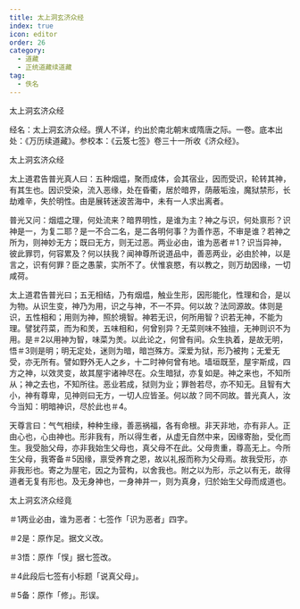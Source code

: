```yaml
---
title: 太上洞玄济众经
index: true
icon: editor
order: 26
category:
  - 道藏
  - 正统道藏续道藏
tag:
  - 佚名
---
```


太上洞玄济众经  

经名：太上洞玄济众经。撰人不详，约出於南北朝末或隋唐之际。一卷。底本出处：《万历续道藏》。参校本：《云笈七签》卷三十一所收《济众经》。  

太上洞玄济众经  

太上道君告普光真人曰：五种烟煴，聚而成体，会其宿业，因而受识，轮转其神，有其生也。因识受染，流入恶缘，处在昏衢，居於暗界，荫蔽垢浊，魔狱禁形，长劫难辛，失於明性。由是展转迷波苦海中，未有一人求出离者。  

普光又问：烟煴之理，何处流来？暗界明性，是谁为主？神之与识，何处禀形？识神是一，为复二耶？是一不合二名，是二各明何事？为善作恶，不审是谁？若神之所为，则神妙无方；既曰无方，则无过恶。两业必由，谁为恶者＃1？识当异神，彼此罪罚，何容累及？何以扶我？闻神尊所说道品中，善恶两业，必由於神，以是言之，识有何罪？臣之愚蒙，实所不了。伏惟哀愍，有以教之，则万劫因缘，一切咸荷。  

太上道君告普光曰；五无相结，乃有烟煴，触业生形，因形能化，性理和合，是以为物。从识生变，神乃为用，识之与神，不一不异。何以故？法同源故。体则是识，五性相和；用则为神，照於境智。神若无识，何所用智？识若无神，不能为理。譬犹荇菜，而为和羙，五味相和，何曾别异？无菜则味不独擅，无神则识不为用。是＃2以用神为智，味菜为羙。以此论之，何曾有间。众生执着，是故无明，悟＃3则是明；明无定处，迷则为暗，暗岂殊方。深爱为狱，形乃被拘；无爱无受，亦无所有。譬如野外无人之乡，十二时神何曾有地。墙垣既至，屋宇斯成，四方之神，以效灵变，故其屋宇诸神尽在。众生暗狱，亦复如是。神之来也，不知所从；神之去也，不知所往。恶业若成，狱则为业；罪咎若尽，亦不知无。且智有大小，神有尊卑，见神则曰无方，一切人应皆圣。何以故？同不同故。普光真人，汝今当知：明暗神识，尽於此也＃4。  

天尊言曰：气气相续，种种生缘，善恶祸福，各有命根。非天非地，亦有非人。正由心也，心由神也。形非我有，所以得生者，从虚无自然中来，因缘寄胎，受化而生。我受胎父母，亦非我始生父母也，真父母不在此。父母贵重，尊高无上。今所生父母，我寄备＃5因缘，禀受养育之恩，故以礼报而称为父母焉。故我受形，亦非我形也。寄之为屋宅，因之为营构，以舍我也。附之以为形，示之以有无，故得道者无复有形也。及无身神也，一身神并一，则为真身，归於始生父母而成道也。  

太上洞玄济众经竟  

＃1两业必由，谁为恶者：七签作「识为恶者」四字。  

＃2是：原作足。据文义改。  

＃3悟：原作「悮」据七签改。  

＃4此段后七签有小标题「说真父母」。  

＃5备：原作「修」。形误。  
